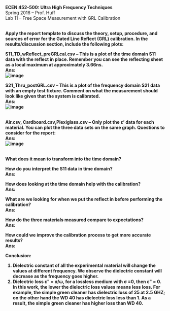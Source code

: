 <b>ECEN 452-500: Ultra High Frequency Techniques</b><br>
Spring 2016 – Prof. Huff<br>
Lab 11 – Free Space Measurement with GRL Calibration<br>

<b><br>Apply the report template to discuss the theory, setup, procedure, and sources of error for the Gated Line Reflect (GRL) calibration. In the results/discussion section, include the following plots:<br>



S11_TD_wReflect_preGRLcal.csv – This is a plot of the time domain S11 data with the reflect in place. Remember you can see the reflecting sheet as a local maximum at approximately 3.66ns.<br>
Ans:<br>
![image](https://github.com/CourseReps/ECEN452-Spring2016/blob/master/Students/StevenYeh/Lab11/free_space_s11.png)<br>


S21_Thru_postGRL.csv – This is a plot of the frequency domain S21 data with an empty test fixture. Comment on what the measurement should look like given that the system is calibrated.<br>
Ans:<br>
![image](https://github.com/CourseReps/ECEN452-Spring2016/blob/master/Students/StevenYeh/Lab11/free_space_through_s21.png) <br><br>

Air.csv, Cardboard.csv,Plexiglass.csv – Only plot the ε’ data for each material. You can plot the three data sets on the same graph.
Questions to consider for the report:<br>
Ans:<br>
![image](https://github.com/CourseReps/ECEN452-Spring2016/blob/master/Students/StevenYeh/Lab10/dielectric_constant_materials.png) <br><br>

What does it mean to transform into the time domain?<br>

How do you interpret the S11 data in time domain?<br>
Ans:<br>


How does looking at the time domain help with the calibration?<br>
Ans:<br>


What are we looking for when we put the reflect in before performing the calibration?<br>
Ans:<br>


How do the three materials measured compare to expectations?<br>
Ans:<br>


How could we improve the calibration process to get more accurate results?<br>
Ans:<br>










Conclusion:<br>

1. Dielectric constant of all the experimental material will change the values at different frequency. We observe the dielectric constant will decrease as the frequency goes higher.<br>
2. Dielectric loss ε" = σ/ω, for a lossless medium with σ =0, then ε" = 0. In this work, the lower the dielectric loss values means less loss. For example, the simple green cleaner has dielectric loss of 25 at 2.5 GHZ; on the other hand the WD 40 has dielectric loss less than 1. As a result, the simple green cleaner has higher loss than WD 40.<br>



</b>
